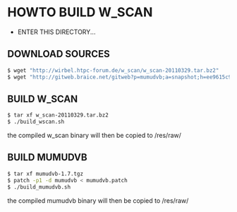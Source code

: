 HOWTO BUILD W_SCAN
==================

* ENTER THIS DIRECTORY...

## DOWNLOAD SOURCES ##
```bash
$ wget "http://wirbel.htpc-forum.de/w_scan/w_scan-20110329.tar.bz2"
$ wget "http://gitweb.braice.net/gitweb?p=mumudvb;a=snapshot;h=ee9615c9c8cbcb3523e4f8d9d688b1c2354a0e0a;sf=tgz" -O mumudvb-1.7.tgz
```

## BUILD W_SCAN ##
```bash
$ tar xf w_scan-20110329.tar.bz2
$ ./build_wscan.sh
```
the compiled w_scan binary will then be copied to /res/raw/


## BUILD MUMUDVB ##
```bash
$ tar xf mumudvb-1.7.tgz
$ patch -p1 -d mumudvb < mumudvb.patch
$ ./build_mumudvb.sh
```
the compiled mumudvb binary will then be copied to /res/raw/

